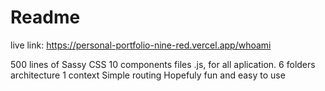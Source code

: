 # Readme

live link: https://personal-portfolio-nine-red.vercel.app/whoami 

500 lines of Sassy CSS
10 components files .js, for all aplication.
6 folders architecture
1 context
Simple routing
Hopefuly fun and easy to use
